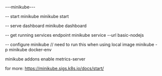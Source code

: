 ---minikube---

-- start minikube
minikube start

-- serve dashboard
minikube dashboard

-- get running services endpoint
minikube service --url basic-nodejs

-- configure minikube // need to run this when using local image
minikube -p minikube docker-env

minikube addons enable metrics-server

for more: https://minikube.sigs.k8s.io/docs/start/
